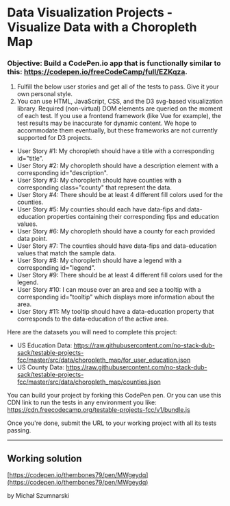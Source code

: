 # Data Visualization Projects - Visualize Data with a Choropleth Map
### Objective: Build a CodePen.io app that is functionally similar to this: https://codepen.io/freeCodeCamp/full/EZKqza.
1) Fulfill the below user stories and get all of the tests to pass. Give it your own personal style.
2) You can use HTML, JavaScript, CSS, and the D3 svg-based visualization library. Required (non-virtual) DOM elements are queried on the moment of each test. If you use a frontend framework (like Vue for example), the test results may be inaccurate for dynamic content. We hope to accommodate them eventually, but these frameworks are not currently supported for D3 projects.
* User Story #1: My choropleth should have a title with a corresponding id="title".
* User Story #2: My choropleth should have a description element with a corresponding id="description".
* User Story #3: My choropleth should have counties with a corresponding class="county" that represent the data.
* User Story #4: There should be at least 4 different fill colors used for the counties.
* User Story #5: My counties should each have data-fips and data-education properties containing their corresponding fips and education values.
* User Story #6: My choropleth should have a county for each provided data point.
* User Story #7: The counties should have data-fips and data-education values that match the sample data.
* User Story #8: My choropleth should have a legend with a corresponding id="legend".
* User Story #9: There should be at least 4 different fill colors used for the legend.
* User Story #10: I can mouse over an area and see a tooltip with a corresponding id="tooltip" which displays more information about the area.
* User Story #11: My tooltip should have a data-education property that corresponds to the data-education of the active area.


Here are the datasets you will need to complete this project:
* US Education Data: https://raw.githubusercontent.com/no-stack-dub-sack/testable-projects-fcc/master/src/data/choropleth_map/for_user_education.json
* US County Data: https://raw.githubusercontent.com/no-stack-dub-sack/testable-projects-fcc/master/src/data/choropleth_map/counties.json


You can build your project by forking this CodePen pen. Or you can use this CDN link to run the tests in any environment you like: https://cdn.freecodecamp.org/testable-projects-fcc/v1/bundle.js


Once you're done, submit the URL to your working project with all its tests passing.


---------------


## Working solution
[https://codepen.io/thembones79/pen/MWgeydq](https://codepen.io/thembones79/pen/MWgeydq)

by Michał Szumnarski


